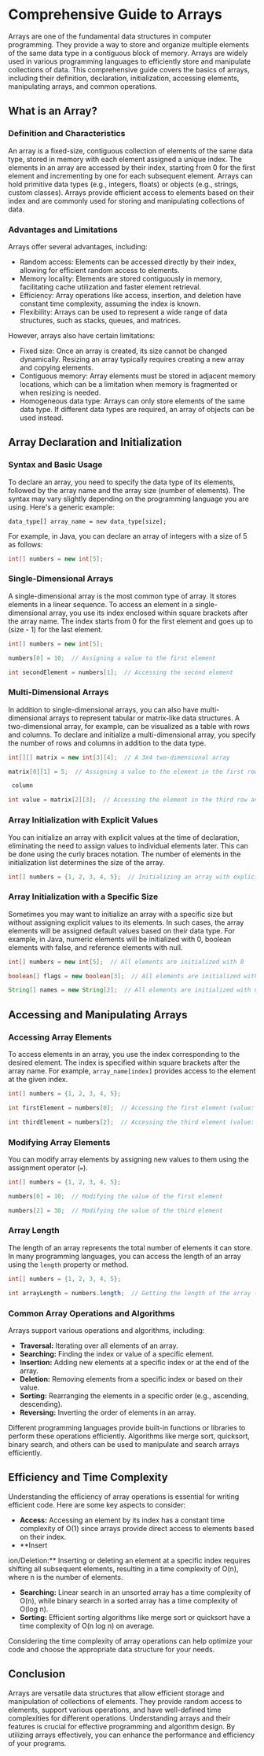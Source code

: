 # Comprehensive Guide to Arrays

Arrays are one of the fundamental data structures in computer programming. They provide a way to store and organize multiple elements of the same data type in a contiguous block of memory. Arrays are widely used in various programming languages to efficiently store and manipulate collections of data. This comprehensive guide covers the basics of arrays, including their definition, declaration, initialization, accessing elements, manipulating arrays, and common operations.

## What is an Array?

### Definition and Characteristics

An array is a fixed-size, contiguous collection of elements of the same data type, stored in memory with each element assigned a unique index. The elements in an array are accessed by their index, starting from 0 for the first element and incrementing by one for each subsequent element. Arrays can hold primitive data types (e.g., integers, floats) or objects (e.g., strings, custom classes). Arrays provide efficient access to elements based on their index and are commonly used for storing and manipulating collections of data.

### Advantages and Limitations

Arrays offer several advantages, including:

- Random access: Elements can be accessed directly by their index, allowing for efficient random access to elements.
- Memory locality: Elements are stored contiguously in memory, facilitating cache utilization and faster element retrieval.
- Efficiency: Array operations like access, insertion, and deletion have constant time complexity, assuming the index is known.
- Flexibility: Arrays can be used to represent a wide range of data structures, such as stacks, queues, and matrices.

However, arrays also have certain limitations:

- Fixed size: Once an array is created, its size cannot be changed dynamically. Resizing an array typically requires creating a new array and copying elements.
- Contiguous memory: Array elements must be stored in adjacent memory locations, which can be a limitation when memory is fragmented or when resizing is needed.
- Homogeneous data type: Arrays can only store elements of the same data type. If different data types are required, an array of objects can be used instead.

## Array Declaration and Initialization

### Syntax and Basic Usage

To declare an array, you need to specify the data type of its elements, followed by the array name and the array size (number of elements). The syntax may vary slightly depending on the programming language you are using. Here's a generic example:

```arduino
data_type[] array_name = new data_type[size];
```

For example, in Java, you can declare an array of integers with a size of 5 as follows:

```java
int[] numbers = new int[5];
```

### Single-Dimensional Arrays

A single-dimensional array is the most common type of array. It stores elements in a linear sequence. To access an element in a single-dimensional array, you use its index enclosed within square brackets after the array name. The index starts from 0 for the first element and goes up to (size - 1) for the last element.

```java
int[] numbers = new int[5];

numbers[0] = 10;  // Assigning a value to the first element

int secondElement = numbers[1];  // Accessing the second element
```

### Multi-Dimensional Arrays

In addition to single-dimensional arrays, you can also have multi-dimensional arrays to represent tabular or matrix-like data structures. A two-dimensional array, for example, can be visualized as a table with rows and columns. To declare and initialize a multi-dimensional array, you specify the number of rows and columns in addition to the data type.

```java
int[][] matrix = new int[3][4];  // A 3x4 two-dimensional array

matrix[0][1] = 5;  // Assigning a value to the element in the first row and second

 column

int value = matrix[2][3];  // Accessing the element in the third row and fourth column
```

### Array Initialization with Explicit Values

You can initialize an array with explicit values at the time of declaration, eliminating the need to assign values to individual elements later. This can be done using the curly braces notation. The number of elements in the initialization list determines the size of the array.

```java
int[] numbers = {1, 2, 3, 4, 5};  // Initializing an array with explicit values
```

### Array Initialization with a Specific Size

Sometimes you may want to initialize an array with a specific size but without assigning explicit values to its elements. In such cases, the array elements will be assigned default values based on their data type. For example, in Java, numeric elements will be initialized with 0, boolean elements with false, and reference elements with null.

```java
int[] numbers = new int[5];  // All elements are initialized with 0

boolean[] flags = new boolean[3];  // All elements are initialized with false

String[] names = new String[2];  // All elements are initialized with null
```

## Accessing and Manipulating Arrays

### Accessing Array Elements

To access elements in an array, you use the index corresponding to the desired element. The index is specified within square brackets after the array name. For example, `array_name[index]` provides access to the element at the given index.

```java
int[] numbers = {1, 2, 3, 4, 5};

int firstElement = numbers[0];  // Accessing the first element (value: 1)

int thirdElement = numbers[2];  // Accessing the third element (value: 3)
```

### Modifying Array Elements

You can modify array elements by assigning new values to them using the assignment operator (`=`).

```java
int[] numbers = {1, 2, 3, 4, 5};

numbers[0] = 10;  // Modifying the value of the first element

numbers[2] = 30;  // Modifying the value of the third element
```

### Array Length

The length of an array represents the total number of elements it can store. In many programming languages, you can access the length of an array using the `length` property or method.

```java
int[] numbers = {1, 2, 3, 4, 5};

int arrayLength = numbers.length;  // Getting the length of the array (value: 5)
```

### Common Array Operations and Algorithms

Arrays support various operations and algorithms, including:

- **Traversal:** Iterating over all elements of an array.
- **Searching:** Finding the index or value of a specific element.
- **Insertion:** Adding new elements at a specific index or at the end of the array.
- **Deletion:** Removing elements from a specific index or based on their value.
- **Sorting:** Rearranging the elements in a specific order (e.g., ascending, descending).
- **Reversing:** Inverting the order of elements in an array.

Different programming languages provide built-in functions or libraries to perform these operations efficiently. Algorithms like merge sort, quicksort, binary search, and others can be used to manipulate and search arrays efficiently.

## Efficiency and Time Complexity

Understanding the efficiency of array operations is essential for writing efficient code. Here are some key aspects to consider:

- **Access:** Accessing an element by its index has a constant time complexity of O(1) since arrays provide direct access to elements based on their index.
- \*\*Insert

ion/Deletion:\*\* Inserting or deleting an element at a specific index requires shifting all subsequent elements, resulting in a time complexity of O(n), where n is the number of elements.

- **Searching:** Linear search in an unsorted array has a time complexity of O(n), while binary search in a sorted array has a time complexity of O(log n).
- **Sorting:** Efficient sorting algorithms like merge sort or quicksort have a time complexity of O(n log n) on average.

Considering the time complexity of array operations can help optimize your code and choose the appropriate data structure for your needs.

## Conclusion

Arrays are versatile data structures that allow efficient storage and manipulation of collections of elements. They provide random access to elements, support various operations, and have well-defined time complexities for different operations. Understanding arrays and their features is crucial for effective programming and algorithm design. By utilizing arrays effectively, you can enhance the performance and efficiency of your programs.
